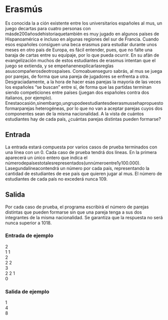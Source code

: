 # Erasmús

Es conocida la a ción existente entre los universitarios españoles al mus, un juego decartas para cuatro personas con másde200añosdehistoriaquetambién es muy jugado en algunos países de Hispanoamérica e incluso en algunas regiones del sur de Francia. Cuando esos españoles consiguen una beca erasmus para estudiar durante unos meses en otro país de Europa, es fácil entender, pues, que no falte una baraja de cartas entre su equipaje, por lo que pueda ocurrir. En su afán de evangelización muchos de estos estudiantes de erasmus intentan que el juego se extienda, y se empeñanenexplicarlasreglas asuscompañerosdeotrospaíses. Comoabuenseguro sabrás, al mus se juega por parejas, de forma que una pareja de jugadores se enfrenta a otra. Desgraciadamente, a la hora de hacer esas parejas la mayoría de las veces los españoles “se buscan” entre sí, de forma que las partidas terminan siendo competiciones entre países (juegan dos españoles contra dos italianos, por ejemplo). Enestaocasión,sinembargo,ungrupodeestudiantesdeerasmussehapropuestoformarparejas heterogéneas, por lo que no van a aceptar parejas cuyos dos componentes sean de la misma nacionalidad. A la vista de cuántos estudiantes hay de cada país, ¿cuántas parejas distintas pueden formarse?

## Entrada

La entrada estará compuesta por varios casos de prueba terminados con una línea con un 0. Cada caso de prueba tendrá dos líneas. En la primera aparecerá un único entero que indica el númerodepaísestotalesrepresentados(unnúmeroentre1y100.000). Lasegundalíneacontendrá un número por cada país, representando la cantidad de estudiantes de ese país que quieren jugar al mus. El número de estudiantes de cada país no excederá nunca 109.

## Salida

Por cada caso de prueba, el programa escribirá el número de parejas distintas que pueden formarse sin que una pareja tenga a sus dos integrantes de la misma nacionalidad. Se garantiza que la respuesta no será nunca superior a 1018.

### Entrada de ejemplo

2  
1 1  
2  
2 2  
3  
2 2 1  
0

### Salida de ejemplo

1  
4  
8
